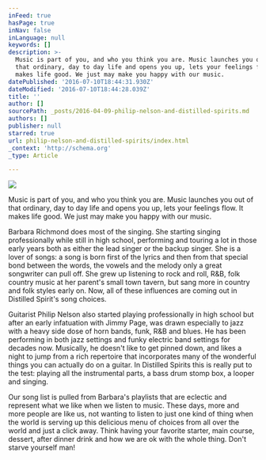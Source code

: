 ```yaml
---
inFeed: true
hasPage: true
inNav: false
inLanguage: null
keywords: []
description: >-
  Music is part of you, and who you think you are. Music launches you out of
  that ordinary, day to day life and opens you up, lets your feelings flow. It
  makes life good. We just may make you happy with our music.
datePublished: '2016-07-10T18:44:31.930Z'
dateModified: '2016-07-10T18:44:28.039Z'
title: ''
author: []
sourcePath: _posts/2016-04-09-philip-nelson-and-distilled-spirits.md
authors: []
publisher: null
starred: true
url: philip-nelson-and-distilled-spirits/index.html
_context: 'http://schema.org'
_type: Article

---
```

![](https://the-grid-user-content.s3-us-west-2.amazonaws.com/78bd4871-a59b-4063-a2ab-e1f398ad9c70.jpg)

Music is part of you, and who you think you are. Music launches you out of that ordinary, day to day life and opens you up, lets your feelings flow. It makes life good. We just may make you happy with our music.

Barbara Richmond does most of the singing. She starting singing professionally while still in high school, performing and touring a lot in those early years both as either the lead singer or the backup singer. She is a lover of songs: a song is born first of the lyrics and then from that special bond between the words, the vowels and the melody only a great songwriter can pull off. She grew up listening to rock and roll, R&B, folk country music at her parent's small town tavern, but sang more in country and folk styles early on. Now, all of these influences are coming out in Distilled Spirit's song choices. 

Guitarist Philip Nelson also started playing professionally in high school but after an early infatuation with Jimmy Page, was drawn especially to jazz with a heavy side dose of horn bands, funk, R&B and blues. He has been performing in both jazz settings and funky electric band settings for decades now. Musically, he doesn't like to get pinned down, and likes a night to jump from a rich repertoire that incorporates many of the wonderful things you can actually do on a guitar. In Distilled Spirits this is really put to the test: playing all the instrumental parts, a bass drum stomp box, a looper and singing. 

Our song list is pulled from Barbara's playlists that are eclectic and represent what we like when we listen to music. These days, more and more people are like us, not wanting to listen to just one kind of thing when the world is serving up this delicious menu of choices from all over the world and just a click away. Think having your favorite starter, main course, dessert, after dinner drink and how we are ok with the whole thing. Don't starve yourself man!
